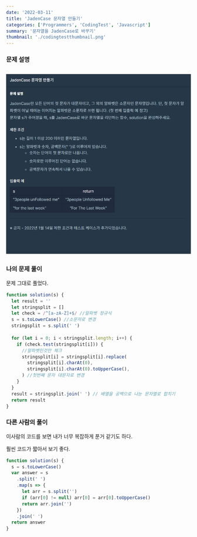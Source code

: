 ```yaml
---
date: '2022-03-11'
title: 'JadenCase 문자열 만들기'
categories: ['Programmers', 'CodingTest', 'Javascript']
summary: '문자열을 JadenCase로 바꾸기'
thumbnail: './codingtestthumbnail.png'
---
```


### 문제 설명

## ![file:///C:/Reactblog/LEEBLOG/static/programmers/jadencase.PNG](../static/programmers/jadencase.PNG)

### 나의 문제 풀이

문제 그대로 풀었다.

```javascript
function solution(s) {
  let result = ''
  let stringsplit = []
  let check = /^[a-zA-Z]+$/ //알파벳 정규식
  s = s.toLowerCase() //소문자로 변경
  stringsplit = s.split(' ')

  for (let i = 0; i < stringsplit.length; i++) {
    if (check.test(stringsplit[i])) {
      //알파벳인것만 체크
      stringsplit[i] = stringsplit[i].replace(
        stringsplit[i].charAt(0),
        stringsplit[i].charAt(0).toUpperCase(),
      ) //첫번째 문자 대문자로 변경
    }
  }
  result = stringsplit.join(' ') // 배열을 공백으로 나눈 문자열로 합치기
  return result
}
```

### 다른 사람의 풀이

이사람의 코드를 보면 내가 너무 복잡하게 푼거 같기도 하다.

훨씬 코드가 짧아서 보기 좋다.

```javascript
function solution(s) {
  s = s.toLowerCase()
  var answer = s
    .split(' ')
    .map(s => {
      let arr = s.split('')
      if (arr[0] != null) arr[0] = arr[0].toUpperCase()
      return arr.join('')
    })
    .join(' ')
  return answer
}
```
